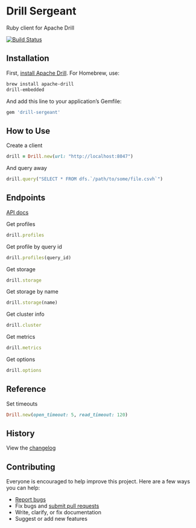 # Drill Sergeant

Ruby client for Apache Drill

[![Build Status](https://travis-ci.org/ankane/drill-sergeant.svg?branch=master)](https://travis-ci.org/ankane/drill-sergeant)

## Installation

First, [install Apache Drill](https://drill.apache.org/docs/installing-drill-on-linux-and-mac-os-x/). For Homebrew, use:

```sh
brew install apache-drill
drill-embedded
```

And add this line to your application’s Gemfile:

```ruby
gem 'drill-sergeant'
```

## How to Use

Create a client

```ruby
drill = Drill.new(url: "http://localhost:8047")
```

And query away

```ruby
drill.query("SELECT * FROM dfs.`/path/to/some/file.csvh`")
```

## Endpoints

[API docs](https://drill.apache.org/docs/rest-api-introduction/)

Get profiles

```ruby
drill.profiles
```

Get profile by query id

```ruby
drill.profiles(query_id)
```

Get storage

```ruby
drill.storage
```

Get storage by name

```ruby
drill.storage(name)
```

Get cluster info

```ruby
drill.cluster
```

Get metrics

```ruby
drill.metrics
```

Get options

```ruby
drill.options
```

## Reference

Set timeouts

```ruby
Drill.new(open_timeout: 5, read_timeout: 120)
```

## History

View the [changelog](https://github.com/ankane/drill-sergeant/blob/master/CHANGELOG.md)

## Contributing

Everyone is encouraged to help improve this project. Here are a few ways you can help:

- [Report bugs](https://github.com/ankane/drill-sergeant/issues)
- Fix bugs and [submit pull requests](https://github.com/ankane/drill-sergeant/pulls)
- Write, clarify, or fix documentation
- Suggest or add new features
